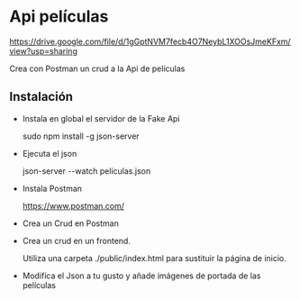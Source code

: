 # Api películas

https://drive.google.com/file/d/1gGptNVM7fecb4O7NeybL1XOOsJmeKFxm/view?usp=sharing

Crea con Postman un crud a la Api de películas

## Instalación

- Instala en global el servidor de la Fake Api

  sudo npm install -g json-server

- Ejecuta el json

  json-server --watch peliculas.json

- Instala Postman

  https://www.postman.com/

- Crea un Crud en Postman

- Crea un crud en un frontend.

  Utiliza una carpeta ./public/index.html para sustituir la página de inicio.

- Modifica el Json a tu gusto y añade imágenes de portada de las películas

